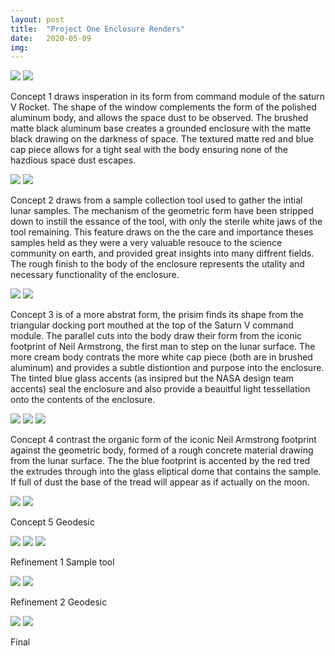 ```yaml
---
layout: post
title:  "Project One Enclosure Renders"
date:   2020-05-09
img:
---
```


<img src="{{site.baseurl}}/assets/img/DesignImages/render3.JPG">
<img src="{{site.baseurl}}/assets/img/DesignImages/render4.JPG">

Concept 1 draws insperation in its form from command module of the saturn V Rocket. The shape of the window complements the form of the polished aluminum body, and allows the space dust to be observed. The brushed matte black aluminum base creates a grounded enclosure with the matte black drawing on the darkness of space. The textured matte red and blue cap piece allows for a tight seal with the body ensuring none of the hazdious space dust escapes.  

<img src="{{site.baseurl}}/assets/img/DesignImages/render5.JPG">
<img src="{{site.baseurl}}/assets/img/DesignImages/render6.JPG">

Concept 2 draws from a sample collection tool used to gather the intial lunar samples. The mechanism of the geometric form have been stripped down to instill the essance of the tool, with only the sterile white jaws of the tool remaining. This feature draws on the the care and importance theses samples held as they were a very valuable resouce to the science community on earth, and provided great insights into many diffrent fields. The rough finish to the body of the enclosure represents the utality and necessary functionality of the enclosure.  


<img src="{{site.baseurl}}/assets/img/DesignImages/render1.JPG">
<img src="{{site.baseurl}}/assets/img/DesignImages/render2.JPG">

Concept 3 is of a more abstrat form, the prisim finds its shape from the triangular docking port mouthed at the top of the Saturn V command module. The parallel cuts into the body draw their form from the iconic footprint of Neil Armstrong, the first man to step on the lunar surface. The more cream body contrats the more white cap piece (both are in brushed aluminum) and provides a subtle distiontion and purpose into the enclosure. The tinted blue glass accents (as insipred but the NASA design team accents) seal the enclosure and also provide a beauitful light tessellation onto the contents of the enclosure.      

<img src="{{site.baseurl}}/assets/img/DesignImages/render10.JPG">
<img src="{{site.baseurl}}/assets/img/DesignImages/render11.JPG">
<img src="{{site.baseurl}}/assets/img/DesignImages/render12.JPG">

Concept 4 contrast the organic form of the iconic Neil Armstrong footprint against the geometric body, formed of a rough concrete material drawing from the lunar surface. The the blue footprint is accented by the red tred the extrudes through into the glass eliptical dome that contains the sample. If full of dust the base of the tread will appear as if actually on the moon.  


<img src="{{site.baseurl}}/assets/img/DesignImages/render13.JPG">
<img src="{{site.baseurl}}/assets/img/DesignImages/render14.JPG">

Concept 5 Geodesic


<img src="{{site.baseurl}}/assets/img/DesignImages/render15.JPG">
<img src="{{site.baseurl}}/assets/img/DesignImages/render16.JPG">
<img src="{{site.baseurl}}/assets/img/DesignImages/render17.JPG">


Refinement 1 Sample tool




<img src="{{site.baseurl}}/assets/img/DesignImages/render19.JPG">
<img src="{{site.baseurl}}/assets/img/DesignImages/render20.JPG">

Refinement 2 Geodesic


<img src="{{site.baseurl}}/assets/img/DesignImages/render21.JPG">
<img src="{{site.baseurl}}/assets/img/DesignImages/render22.JPG">

Final  
